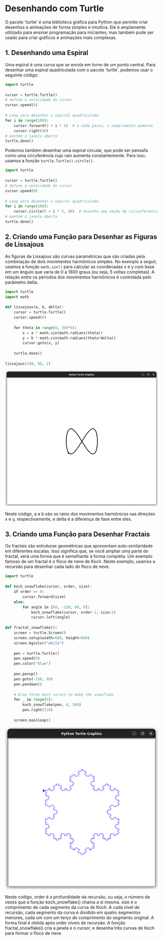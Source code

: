 # Desenhando com Turtle

O pacote 'turtle' é uma biblioteca gráfica para Python que permite criar desenhos e animações de forma simples e intuitiva. Ele é amplamente utilizado para ensinar programação para iniciantes, mas também pode ser usado para criar gráficos e animações mais complexas.

## 1. Desenhando uma Espiral

Uma espiral é uma curva que se enrola em torno de um ponto central. Para desenhar uma espiral quadriculada com o pacote 'turtle', podemos usar o seguinte código:

``` python
import turtle

cursor = turtle.Turtle()
# define a velocidade do cursor
cursor.speed(0)

# Loop para desenhar a espiral quadriculada
for i in range(100):
    cursor.forward(5 + i * 5)  # a cada passo, o comprimento aumenta
    cursor.right(90)
# mantém a janela aberta
turtle.done()
```

Podemos também desenhar uma espiral circular, que pode ser pensafa como uma circuferência cujo raio aumenta constantemente. Para isso, usamos a função `turtle.Turtle().circle()`.

``` python
import turtle

cursor = turtle.Turtle()
# define a velocidade do cursor
cursor.speed(0)

# Loop para desenhar a espiral quadriculada
for i in range(100):
    cursor.circle(5 + i * 5, 90)  # desenha uma seção de circunferência de 10 graus
# mantém a janela aberta
turtle.done()
```


## 2. Criando uma Função para Desenhar as Figuras de Lissajous

As figuras de Lissajous são curvas paramétricas que são criadas pela combinação de dois movimentos harmônicos simples. No exemplo a seguir, usamos a função `math.sin()` para calcular as coordenadas x e y com base em um ângulo que varia de 0 a 1800 graus (ou seja, 5 voltas completas). A relação entre os períodos dos movimentos harmônicos é controlada pelo parâmetro delta.

``` python
import turtle
import math

def lissajous(a, b, delta):
    cursor = turtle.Turtle()
    cursor.speed(0)

    for theta in range(0, 360*5):
        x = a * math.sin(math.radians(theta))
        y = b * math.sin(math.radians(theta*delta))
        cursor.goto(x, y)

    turtle.done()

lissajous(100, 80, 2)
```

![Figura de lissajous](../../../images/lissajous.png "Exemplo de figura de Lissajous")

Neste código, a e b são os raios dos movimentos harmônicos nas direções x e y, respectivamente, e delta é a diferença de fase entre eles.

## 3. Criando uma Função para Desenhar Fractais

Os fractais são estruturas geométricas que apresentam auto-similaridade em diferentes escalas. Isso significa que, se você ampliar uma parte do fractal, verá uma forma que é semelhante à forma completa. Um exemplo famoso de um fractal é o floco de neve de Koch. Neste exemplo, usamos a recursão para desenhar cada lado do floco de neve.

``` python
import turtle

def koch_snowflake(cursor, order, size):
    if order == 0:
        cursor.forward(size)
    else:
        for angle in [60, -120, 60, 0]:
            koch_snowflake(cursor, order-1, size/3)
            cursor.left(angle)

def fractal_snowflake():
    screen = turtle.Screen()
    screen.setup(width=600, height=600)
    screen.bgcolor("white")

    pen = turtle.Turtle()
    pen.speed(0)
    pen.color("blue")

    pen.penup()
    pen.goto(-150, 90)
    pen.pendown()

    # Draw three Koch curves to make the snowflake
    for _ in range(3):
        koch_snowflake(pen, 4, 300)
        pen.right(120)

    screen.mainloop()
```

![fractal floco de neve de Koch](../../../images/fractal.png "Exemplo fractal floco de neve")

Neste código, order é a profundidade da recursão, ou seja, o número de vezes que a função koch_snowflake() chama a si mesma. size é o comprimento de cada segmento da curva de Koch. A cada nível de recursão, cada segmento da curva é dividido em quatro segmentos menores, cada um com um terço do comprimento do segmento original. A forma final é obtida após order níveis de recursão. A função fractal_snowflake() cria a janela e o cursor, e desenha três curvas de Koch para formar o floco de neve.
